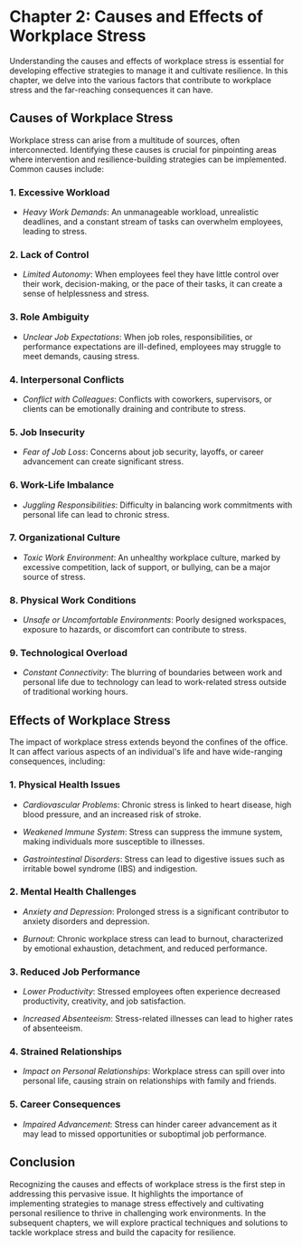 Chapter 2: Causes and Effects of Workplace Stress
=================================================

Understanding the causes and effects of workplace stress is essential for developing effective strategies to manage it and cultivate resilience. In this chapter, we delve into the various factors that contribute to workplace stress and the far-reaching consequences it can have.

Causes of Workplace Stress
--------------------------

Workplace stress can arise from a multitude of sources, often interconnected. Identifying these causes is crucial for pinpointing areas where intervention and resilience-building strategies can be implemented. Common causes include:

### 1. **Excessive Workload**

* *Heavy Work Demands*: An unmanageable workload, unrealistic deadlines, and a constant stream of tasks can overwhelm employees, leading to stress.

### 2. **Lack of Control**

* *Limited Autonomy*: When employees feel they have little control over their work, decision-making, or the pace of their tasks, it can create a sense of helplessness and stress.

### 3. **Role Ambiguity**

* *Unclear Job Expectations*: When job roles, responsibilities, or performance expectations are ill-defined, employees may struggle to meet demands, causing stress.

### 4. **Interpersonal Conflicts**

* *Conflict with Colleagues*: Conflicts with coworkers, supervisors, or clients can be emotionally draining and contribute to stress.

### 5. **Job Insecurity**

* *Fear of Job Loss*: Concerns about job security, layoffs, or career advancement can create significant stress.

### 6. **Work-Life Imbalance**

* *Juggling Responsibilities*: Difficulty in balancing work commitments with personal life can lead to chronic stress.

### 7. **Organizational Culture**

* *Toxic Work Environment*: An unhealthy workplace culture, marked by excessive competition, lack of support, or bullying, can be a major source of stress.

### 8. **Physical Work Conditions**

* *Unsafe or Uncomfortable Environments*: Poorly designed workspaces, exposure to hazards, or discomfort can contribute to stress.

### 9. **Technological Overload**

* *Constant Connectivity*: The blurring of boundaries between work and personal life due to technology can lead to work-related stress outside of traditional working hours.

Effects of Workplace Stress
---------------------------

The impact of workplace stress extends beyond the confines of the office. It can affect various aspects of an individual's life and have wide-ranging consequences, including:

### 1. **Physical Health Issues**

* *Cardiovascular Problems*: Chronic stress is linked to heart disease, high blood pressure, and an increased risk of stroke.

* *Weakened Immune System*: Stress can suppress the immune system, making individuals more susceptible to illnesses.

* *Gastrointestinal Disorders*: Stress can lead to digestive issues such as irritable bowel syndrome (IBS) and indigestion.

### 2. **Mental Health Challenges**

* *Anxiety and Depression*: Prolonged stress is a significant contributor to anxiety disorders and depression.

* *Burnout*: Chronic workplace stress can lead to burnout, characterized by emotional exhaustion, detachment, and reduced performance.

### 3. **Reduced Job Performance**

* *Lower Productivity*: Stressed employees often experience decreased productivity, creativity, and job satisfaction.

* *Increased Absenteeism*: Stress-related illnesses can lead to higher rates of absenteeism.

### 4. **Strained Relationships**

* *Impact on Personal Relationships*: Workplace stress can spill over into personal life, causing strain on relationships with family and friends.

### 5. **Career Consequences**

* *Impaired Advancement*: Stress can hinder career advancement as it may lead to missed opportunities or suboptimal job performance.

Conclusion
----------

Recognizing the causes and effects of workplace stress is the first step in addressing this pervasive issue. It highlights the importance of implementing strategies to manage stress effectively and cultivating personal resilience to thrive in challenging work environments. In the subsequent chapters, we will explore practical techniques and solutions to tackle workplace stress and build the capacity for resilience.
